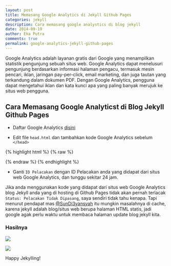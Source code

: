 ```yaml
---
layout: post
title: Memasang Google Analytics di Jekyll Github Pages
categories: jekyll
description: Cara memasang google analystics di blog jekyll
date: 2014-09-19
author: Eka Putra
comments: true
permalink: google-analytics-jekyll-github-pages
---
```


Google Analytics adalah layanan gratis dari Google yang menampilkan statistik pengunjung sebuah situs web. Google Analytics dapat menelusuri pengunjung berdasarkan informasi halaman pengacu, termasuk mesin pencari, iklan, jaringan pay-per-click, email marketing, dan juga tautan yang terkandung dalam dokumen PDF. Dengan Google Analytics, pengguna dapat mengetahui iklan dan kata kunci apa yang paling banyak merujuk ke situs web pengguna.

## Cara Memasang Google Analyticst di Blog Jekyll Github Pages
- Daftar Google Analytics [disini](http://www.google.com/analytics/)

- Edit file `head.html` dan tambahkan kode Google Analytics sebelum `</head>`

{% highlight html %}
{% raw %}
<head>
  <link href="http://gmpg.org/xfn/11" rel="profile">
  <meta http-equiv="content-type" content="text/html; charset=utf-8">

  <!-- Enable responsiveness on mobile devices-->
  <meta name="viewport" content="width=device-width, initial-scale=1.0, maximum-scale=1">

  <title>
    {% if page.title == "Home" %}
      {{ site.title }} &middot; {{ site.tagline }}
    {% else %}
      {{ page.title }} &middot; {{ site.title }}
    {% endif %}
  </title>

  <!-- CSS -->
  <link rel="stylesheet" href="{{ site.baseurl }}public/css/poole.css">
  <link rel="stylesheet" href="{{ site.baseurl }}public/css/syntax.css">

  <!-- Icons -->
  <link rel="apple-touch-icon-precomposed" sizes="144x144" href="{{ site.baseurl }}public/eka-putra.png">
  <link rel="shortcut icon" href="{{ site.baseurl }}public/eka-putra2.png">

  <!-- RSS -->
  <link rel="alternate" type="application/rss+xml" title="RSS" href="{{ site.baseurl }}atom.xml">

  <script type="text/javascript">
    var _gaq = _gaq || [];
    _gaq.push(['_setAccount', 'ID Pelacakan']);
    _gaq.push(['_setDomainName','github.io']);
    _gaq.push(['_trackPageview']);

    (function() {
      var ga = document.createElement('script'); ga.type = 'text/javascript'; ga.async = true;
      ga.src = ('https:' == document.location.protocol ? 'https://ssl' : 'http://www') + '.google-analytics.com/ga.js';
      var s = document.getElementsByTagName('script')[0]; s.parentNode.insertBefore(ga, s);
    })();
  </script>
</head>
{% endraw %}
{% endhighlight %}

- Ganti `ID Pelacakan` dengan ID Pelacakan anda yang didapat dari situs web Google Analytics, dan tunggu sekitar 24 jam.

Jika anda menggunakan kode yang didapat dari situs web Google Analytics blog Jekyll anda yang di hosting di Github Pages tidak akan pernah terlacak `Status: Pelacakan Tidak Dipasang`, saya sendiri tidak tahu kenapa. Tapi menurut pendapat mas [@SunDi3yansyah](http://twitter.com/SunDi3yansyah) itu mungkin masalahnya di cache, karena jekyll adalah blog/situs web berupa halaman HTML statis, jadi google agak perlu waktu untuk membaca halaman update blog jekyll kita.

### Hasilnya

![](/assets/IMG_1409191.png)

![](/assets/IMG_1409192.png)

Happy Jekylling!
